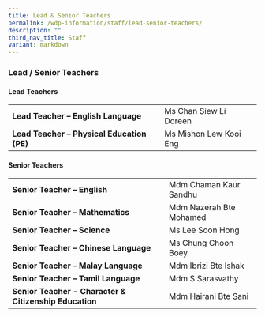 ```yaml
---
title: Lead & Senior Teachers
permalink: /wdp-information/staff/lead-senior-teachers/
description: ""
third_nav_title: Staff
variant: markdown
---
```

### **Lead / Senior Teachers**

#### **Lead Teachers**

|  |  |
|---|---|
| **Lead Teacher – English Language** | Ms Chan Siew Li Doreen |
| **Lead Teacher – Physical Education (PE)** | Ms Mishon Lew Kooi Eng|



#### **Senior Teachers**

|  |  |
|---|---|
| **Senior Teacher – English** | Mdm Chaman Kaur Sandhu |
| **Senior Teacher – Mathematics** | Mdm Nazerah Bte Mohamed |
| **Senior Teacher – Science** | Ms Lee Soon Hong |
| **Senior Teacher – Chinese Language** | Ms Chung Choon Boey
| **Senior Teacher – Malay Language** | Mdm Ibrizi Bte Ishak |
| **Senior Teacher – Tamil Language** | Mdm S Sarasvathy |
|**Senior Teacher - Character & Citizenship Education** | Mdm Hairani Bte Sani
